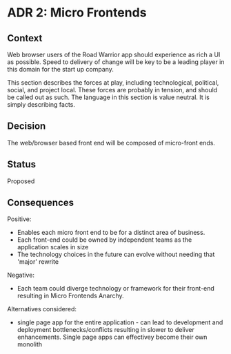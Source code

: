 # ADR 2: Micro Frontends

## Context

Web browser users of the Road Warrior app should experience as rich a UI as possible. 
Speed to delivery of change will be key to be a leading player in this domain for the start up company.


This section describes the forces at play, including technological, political, social, and project local. These forces are probably in tension, and should be called out as such. The language in this section is value neutral. It is simply describing facts.

## Decision

The web/browser based front end will be composed of micro-front ends. 

## Status

Proposed

## Consequences

Positive:

- Enables each micro front end to be for a distinct area of business. 
- Each front-end could be owned by independent teams as the application scales in size
- The technology choices in the future can evolve without needing that 'major' rewrite

Negative:

- Each team could diverge technology or framework for their front-end resulting in Micro Frontends Anarchy. 


Alternatives considered:

- single page app for the entire application - can lead to development and deployment bottlenecks/conflicts resulting in slower to deliver enhancements. Single page apps can effectivey become their own monolith

